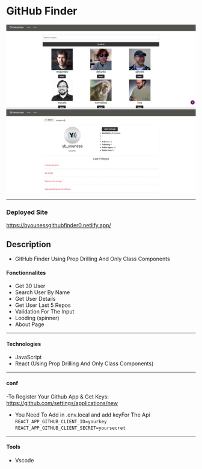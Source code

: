 # GitHub Finder

![Project Image1](./img/landing_page.png)
![Project Image2](./img/singleuser.png)

---

### Deployed Site

https://byounessgithubfinder0.netlify.app/

## Description

- GitHub Finder Using Prop Drilling And Only Class Components

#### Fonctionnalites

- Get 30 User
- Search User By Name
- Get User Details
- Get User Last 5 Repos
- Validation For The Input
- Looding (spinner)
- About Page

---

#### Technologies

- JavaScript
- React (Using Prop Drilling And Only Class Components)

---

#### conf

-To Register Your Github App & Get Keys:
https://github.com/settings/applications/new

- You Need To Add in .env.local and add keyFor The Api <br>
  `REACT_APP_GITHUB_CLIENT_ID=yourkey`
  `REACT_APP_GITHUB_CLIENT_SECRET=yoursecret`

---

#### Tools

- Vscode
